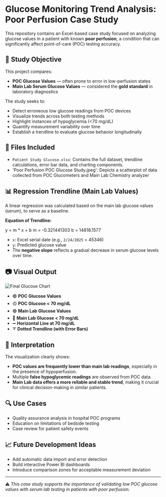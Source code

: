 # Glucose Monitoring Trend Analysis: Poor Perfusion Case Study

This repository contains an Excel-based case study focused on analyzing glucose values in a patient with known **poor perfusion**, a condition that can significantly affect point-of-care (POC) testing accuracy.

## 🧬 Study Objective

This project compares:
- **POC Glucose Values** — often prone to error in low-perfusion states
- **Main Lab Serum Glucose Values** — considered the **gold standard** in laboratory diagnostics

The study seeks to:
- Detect erroneous low glucose readings from POC devices
- Visualize trends across both testing methods
- Highlight instances of hypoglycemia (<70 mg/dL)
- Quantify measurement variability over time
- Establish a trendline to evaluate glucose behavior longitudinally

## 📁 Files Included

- `Patient Study Glucose.xlsx`: Contains the full dataset, trendline calculations, error bar data, and charting components.
- 'Poor Perfusion POC Glucose Study.jpeg': Depicts a scatterplot of data collected from POC Glucometers and Main Lab Chemistry analyzer

## 📊 Regression Trendline (Main Lab Values)

A linear regression was calculated based on the main lab glucose values (serum), to serve as a baseline.

**Equation of Trendline:**

y = m * x + b
m = -0.321441303
b = 14818.1577


- `x`: Excel serial date (e.g., `2/24/2025` = 45346)
- `y`: Predicted glucose value
- The **negative slope** reflects a gradual decrease in serum glucose levels over time.

## 📷 Visual Output

![Final Glucose Chart](insert/chart/image/path/here.png)

- 🟣 **POC Glucose Values**
- 🟡 **POC Glucose < 70 mg/dL**
- 🟢 **Main Lab Glucose Values**
- 🔴 **Main Lab Glucose < 70 mg/dL**
- ➖ **Horizontal Line at 70 mg/dL**
- ➰ **Dotted Trendline (with Error Bars)**

## 🧠 Interpretation

The visualization clearly shows:
- **POC values are frequently lower than main lab readings**, especially in the presence of hypoperfusion.
- Multiple **false hypoglycemic readings** are observed from POC data.
- **Main Lab data offers a more reliable and stable trend**, making it crucial for clinical decision-making in similar patients.

## 🔍 Use Cases

- Quality assurance analysis in hospital POC programs
- Education on limitations of bedside testing
- Case review for patient safety events

## 📈 Future Development Ideas

- Add automatic data import and error detection
- Build interactive Power BI dashboards
- Introduce comparison zones for acceptable measurement deviation

---

⚠️ *This case study supports the importance of validating low POC glucose values with serum lab testing in patients with poor perfusion.*



